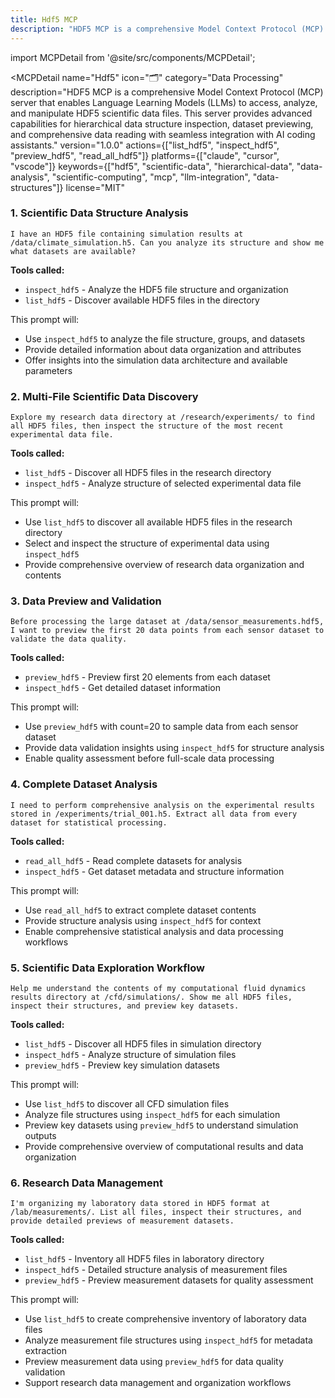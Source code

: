 ```yaml
---
title: Hdf5 MCP
description: "HDF5 MCP is a comprehensive Model Context Protocol (MCP) server that enables Language Learning Models (LLMs) to access, analyze, and manipulate HDF5 scientific data files. This server provides advanced capabilities for hierarchical data structure inspection, dataset previewing, and comprehensive ..."
---
```


import MCPDetail from '@site/src/components/MCPDetail';

<MCPDetail 
  name="Hdf5"
  icon="🗂️"
  category="Data Processing"
  description="HDF5 MCP is a comprehensive Model Context Protocol (MCP) server that enables Language Learning Models (LLMs) to access, analyze, and manipulate HDF5 scientific data files. This server provides advanced capabilities for hierarchical data structure inspection, dataset previewing, and comprehensive data reading with seamless integration with AI coding assistants."
  version="1.0.0"
  actions={["list_hdf5", "inspect_hdf5", "preview_hdf5", "read_all_hdf5"]}
  platforms={["claude", "cursor", "vscode"]}
  keywords={["hdf5", "scientific-data", "hierarchical-data", "data-analysis", "scientific-computing", "mcp", "llm-integration", "data-structures"]}
  license="MIT"
>

### 1. Scientific Data Structure Analysis
```
I have an HDF5 file containing simulation results at /data/climate_simulation.h5. Can you analyze its structure and show me what datasets are available?
```

**Tools called:**
- `inspect_hdf5` - Analyze the HDF5 file structure and organization
- `list_hdf5` - Discover available HDF5 files in the directory

This prompt will:
- Use `inspect_hdf5` to analyze the file structure, groups, and datasets
- Provide detailed information about data organization and attributes
- Offer insights into the simulation data architecture and available parameters

### 2. Multi-File Scientific Data Discovery
```
Explore my research data directory at /research/experiments/ to find all HDF5 files, then inspect the structure of the most recent experimental data file.
```

**Tools called:**
- `list_hdf5` - Discover all HDF5 files in the research directory
- `inspect_hdf5` - Analyze structure of selected experimental data file

This prompt will:
- Use `list_hdf5` to discover all available HDF5 files in the research directory
- Select and inspect the structure of experimental data using `inspect_hdf5`
- Provide comprehensive overview of research data organization and contents

### 3. Data Preview and Validation
```
Before processing the large dataset at /data/sensor_measurements.hdf5, I want to preview the first 20 data points from each sensor dataset to validate the data quality.
```

**Tools called:**
- `preview_hdf5` - Preview first 20 elements from each dataset
- `inspect_hdf5` - Get detailed dataset information

This prompt will:
- Use `preview_hdf5` with count=20 to sample data from each sensor dataset
- Provide data validation insights using `inspect_hdf5` for structure analysis
- Enable quality assessment before full-scale data processing

### 4. Complete Dataset Analysis
```
I need to perform comprehensive analysis on the experimental results stored in /experiments/trial_001.h5. Extract all data from every dataset for statistical processing.
```

**Tools called:**
- `read_all_hdf5` - Read complete datasets for analysis
- `inspect_hdf5` - Get dataset metadata and structure information

This prompt will:
- Use `read_all_hdf5` to extract complete dataset contents
- Provide structure analysis using `inspect_hdf5` for context
- Enable comprehensive statistical analysis and data processing workflows

### 5. Scientific Data Exploration Workflow
```
Help me understand the contents of my computational fluid dynamics results directory at /cfd/simulations/. Show me all HDF5 files, inspect their structures, and preview key datasets.
```

**Tools called:**
- `list_hdf5` - Discover all HDF5 files in simulation directory
- `inspect_hdf5` - Analyze structure of simulation files
- `preview_hdf5` - Preview key simulation datasets

This prompt will:
- Use `list_hdf5` to discover all CFD simulation files
- Analyze file structures using `inspect_hdf5` for each simulation
- Preview key datasets using `preview_hdf5` to understand simulation outputs
- Provide comprehensive overview of computational results and data organization

### 6. Research Data Management
```
I'm organizing my laboratory data stored in HDF5 format at /lab/measurements/. List all files, inspect their structures, and provide detailed previews of measurement datasets.
```

**Tools called:**
- `list_hdf5` - Inventory all HDF5 files in laboratory directory
- `inspect_hdf5` - Detailed structure analysis of measurement files
- `preview_hdf5` - Preview measurement datasets for quality assessment

This prompt will:
- Use `list_hdf5` to create comprehensive inventory of laboratory data files
- Analyze measurement file structures using `inspect_hdf5` for metadata extraction
- Preview measurement data using `preview_hdf5` for data quality validation
- Support research data management and organization workflows

</MCPDetail>
